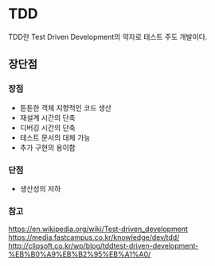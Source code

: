 # TDD
TDD란 Test Driven Development의 약자로 테스트 주도 개발이다.



## 장단점
### 장점
* 튼튼한 객체 지향적인 코드 생산
* 재설계 시간의 단축
* 디버깅 시간의 단축
* 테스트 문서의 대체 가능
* 추가 구현의 용이함

### 단점
* 생산성의 저하



### 참고
https://en.wikipedia.org/wiki/Test-driven_development    
https://media.fastcampus.co.kr/knowledge/dev/tdd/    
http://clipsoft.co.kr/wp/blog/tddtest-driven-development-%EB%B0%A9%EB%B2%95%EB%A1%A0/   

